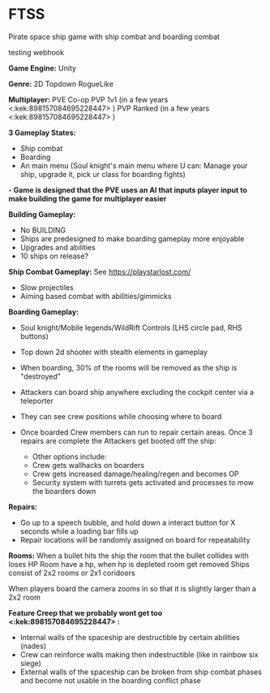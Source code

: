 # FTSS
Pirate space ship game with ship combat and boarding combat

testing webhook

**Game Engine:**
Unity


**Genre:**
2D Topdown RogueLike 

**Multiplayer:**
PVE Co-op
PVP 1v1 (in a few years <:kek:898157084695228447> )
PVP Ranked (in a few years <:kek:898157084695228447> )

**3 Gameplay States:**
- Ship combat
- Boarding
- An main menu (Soul knight's main menu where U can: Manage your ship, upgrade it, pick ur class for boarding fights)


**- Game is designed that the PVE uses an AI that inputs player input to make building the game for multiplayer easier**

**Building Gameplay:**
- No BUILDING
- Ships are predesigned to make boarding gameplay more enjoyable
- Upgrades and abilities
- 10 ships on release?


**Ship Combat Gameplay:**
See https://playstarlost.com/
- Slow projectiles
- Aiming based combat with abilities/gimmicks



**Boarding Gameplay:**
- Soul knight/Mobile legends/WildRift Controls (LHS circle pad, RHS buttons)
- Top down 2d shooter with stealth elements in gameplay

- When boarding, 30% of the rooms will be removed as the ship is "destroyed"

- Attackers can board ship anywhere excluding the cockpit center via a teleporter
- They can see crew positions while choosing where to board

- Once boarded Crew members can run to repair certain areas. Once 3 repairs are complete the Attackers get booted off the ship:
   - Other options include:
   - Crew gets wallhacks on boarders
   - Crew gets increased damage/healing/regen and becomes OP
   - Security system with turrets gets activated and processes to mow the boarders down

**Repairs:**
- Go up to a speech bubble, and hold down a interact button for X seconds while a loading bar fills up
- Repair locations will be randomly assigned on board for repeatability

**Rooms:**
When a bullet hits the ship the room that the bullet collides with loses HP
Room have a hp, when hp is depleted room get removed
Ships consist of 2x2 rooms or 2x1 coridoors

When players board the camera zooms in so that it is slightly larger than a 2x2 room




**Feature Creep that we probably wont get too <:kek:898157084695228447> :**
- Internal walls of the spaceship are destructible by certain abilities (nades)
- Crew can reinforce walls making then indestructible (like in rainbow six siege)
- External walls of the spaceship can be broken from ship combat phases and become not usable in the boarding conflict phase
